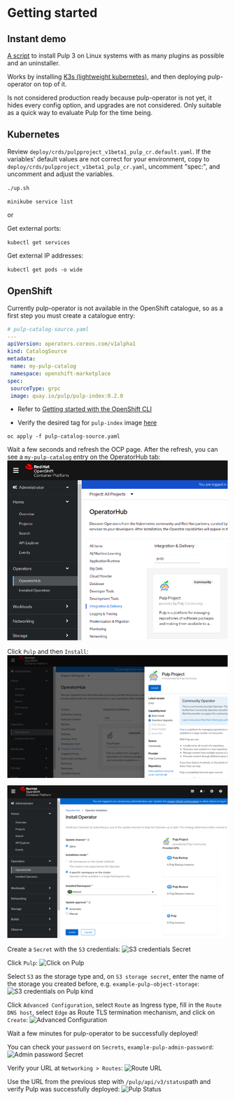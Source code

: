 # Getting started

## Instant demo

[A script](https://raw.githubusercontent.com/pulp/pulp-operator/master/insta-demo/pulp-insta-demo.sh)
to install Pulp 3 on Linux systems with as many plugins as possible and an uninstaller.

Works by installing [K3s (lightweight kubernetes)](https://k3s.io/), and then deploying
pulp-operator on top of it.

Is not considered production ready because pulp-operator is not yet, it hides every config option,
and upgrades are not considered. Only suitable as a quick way to evaluate Pulp for the time
being.

## Kubernetes

Review `deploy/crds/pulpproject_v1beta1_pulp_cr.default.yaml`. If the variables' default values are not correct for your environment, copy to `deploy/crds/pulpproject_v1beta1_pulp_cr.yaml`, uncomment "spec:", and uncomment and adjust the variables.

`./up.sh`

`minikube service list`

or

Get external ports:

`kubectl get services`

Get external IP addresses:

`kubectl get pods -o wide`

## OpenShift

Currently pulp-operator is not available in the OpenShift catalogue, so as a first step you must create a catalogue entry:

```yaml
# pulp-catalog-source.yaml
---
apiVersion: operators.coreos.com/v1alpha1
kind: CatalogSource
metadata:
 name: my-pulp-catalog
 namespace: openshift-marketplace
spec:
 sourceType: grpc
 image: quay.io/pulp/pulp-index:0.2.0

```

* Refer to [Getting started with the OpenShift CLI](https://docs.openshift.com/container-platform/4.7/cli_reference/openshift_cli/getting-started-cli.html)

* Verify the desired tag for `pulp-index` image [here](https://quay.io/repository/pulp/pulp-index?tab=tags)
```console
oc apply -f pulp-catalog-source.yaml
```

Wait a few seconds and refresh the OCP page. After the refresh, you can see a `my-pulp-catalog` entry
on the OperatorHub tab:
![OperatorHub tab](images/1.png "Pulp on OperatorHub tab")

Click `Pulp` and then `Install`:
![Installing pulp](images/2.png "Installing pulp operator")

![Installing pulp](images/3.png "Installing pulp operator")

Create a `Secret` with the `S3` credentials:
![S3 credentials Secret](images/4.png "S3 credentials Secret")

Click `Pulp`:
![Click on Pulp](images/5.png "Click on Pulp")

Select `S3` as the storage type and, on `S3 storage secret`, enter the name of the storage you created before,
e.g. `example-pulp-object-storage`:
![S3 credentials on Pulp kind](images/6.png "S3 credentials on Pulp kind")

Click `Advanced Configuration`,
select `Route` as Ingress type, fill in the `Route DNS host`, select `Edge` as Route TLS termination mechanism, and click on `Create`:
![Advanced Configuration](images/7.png "Advanced Configuration")

Wait a few minutes for pulp-operator to be successfully deployed!

You can check your `password` on `Secrets`, `example-pulp-admin-password`:
![Admin password Secret](images/8.png "Admin password Secret")

Verify your URL at `Networking > Routes`:
![Route URL](images/9.png "Route URL")

Use the URL from the previous step with `/pulp/api/v3/status`path and verify Pulp was successfully deployed:
![Pulp Status](images/10.png "Pulp Status")
